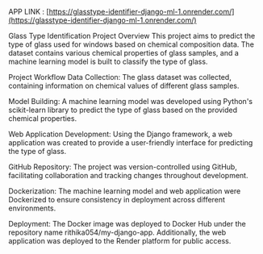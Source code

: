 APP LINK : [https://glasstype-identifier-django-ml-1.onrender.com/](https://glasstype-identifier-django-ml-1.onrender.com/)

Glass Type Identification Project
Overview
This project aims to predict the type of glass used for windows based on chemical composition data. The dataset contains various chemical properties of glass samples, and a machine learning model is built to classify the type of glass.

Project Workflow
Data Collection: The glass dataset was collected, containing information on chemical values of different glass samples.

Model Building: A machine learning model was developed using Python's scikit-learn library to predict the type of glass based on the provided chemical properties.

Web Application Development: Using the Django framework, a web application was created to provide a user-friendly interface for predicting the type of glass.

GitHub Repository: The project was version-controlled using GitHub, facilitating collaboration and tracking changes throughout development.

Dockerization: The machine learning model and web application were Dockerized to ensure consistency in deployment across different environments.

Deployment: The Docker image was deployed to Docker Hub under the repository name rithika054/my-django-app. Additionally, the web application was deployed to the Render platform for public access.
